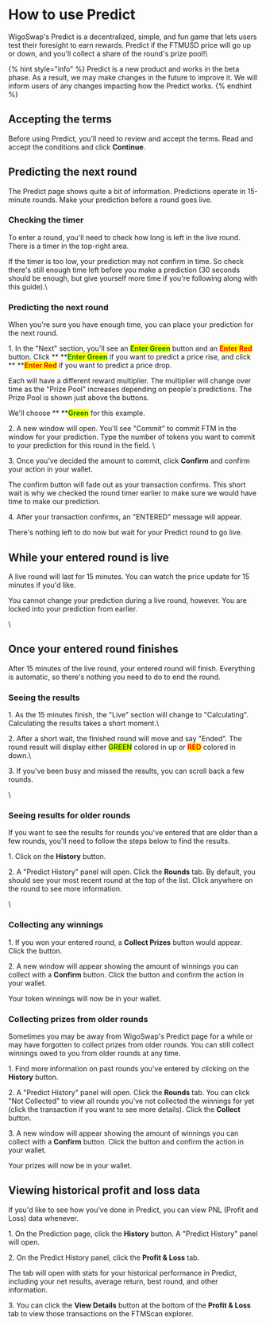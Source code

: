 # How to use Predict

WigoSwap's Predict is a decentralized, simple, and fun game that lets users test their foresight to earn rewards. Predict if the FTMUSD price will go up or down, and you'll collect a share of the round's prize pool!\


{% hint style="info" %}
Predict is a new product and works in the beta phase. As a result, we may make changes in the future to improve it. We will inform users of any changes impacting how the Predict works.
{% endhint %}

## Accepting the terms

Before using Predict, you’ll need to review and accept the terms. Read and accept the conditions and click **Continue**.



## Predicting the next round

The Predict page shows quite a bit of information. Predictions operate in 15-minute rounds. Make your prediction before a round goes live.



### Checking the timer

To enter a round, you'll need to check how long is left in the live round. There is a timer in the top-right area.

If the timer is too low, your prediction may not confirm in time. So check there's still enough time left before you make a prediction (30 seconds should be enough, but give yourself more time if you're following along with this guide).\


### Predicting the next round

When you're sure you have enough time, you can place your prediction for the next round.

1\. In the "Next" section, you'll see an <mark style="color:green;">**Enter Green**</mark> button and an <mark style="color:red;">**Enter Red**</mark> button. Click ** **<mark style="color:green;">**Enter Green**</mark> if you want to predict a price rise, and click ** **<mark style="color:red;">**Enter Red**</mark> if you want to predict a price drop.

Each will have a different reward multiplier. The multiplier will change over time as the "Prize Pool" increases depending on people's predictions. The Prize Pool is shown just above the buttons.

We'll choose ** **<mark style="color:green;">**Green**</mark> for this example.



2\. A new window will open. You'll see "Commit" to commit FTM in the window for your prediction. Type the number of tokens you want to commit to your prediction for this round in the field. \


3\. Once you've decided the amount to commit, click **Confirm** and confirm your action in your wallet.

The confirm button will fade out as your transaction confirms. This short wait is why we checked the round timer earlier to make sure we would have time to make our prediction.



4\. After your transaction confirms, an "ENTERED" message will appear.

There's nothing left to do now but wait for your Predict round to go live.





## While your entered round is live

A live round will last for 15 minutes. You can watch the price update for 15 minutes if you'd like.&#x20;

You cannot change your prediction during a live round, however. You are locked into your prediction from earlier.

\


## Once your entered round finishes

After 15 minutes of the live round, your entered round will finish. Everything is automatic, so there's nothing you need to do to end the round.

###

### Seeing the results

1\. As the 15 minutes finish, the "Live" section will change to "Calculating". Calculating the results takes a short moment.\


2\. After a short wait, the finished round will move and say "Ended". The round result will display either <mark style="color:green;">**GREEN**</mark> colored in up or <mark style="color:red;">**RED**</mark> colored in down.\


3\. If you've been busy and missed the results, you can scroll back a few rounds.

\


### Seeing results for older rounds

If you want to see the results for rounds you've entered that are older than a few rounds, you'll need to follow the steps below to find the results.

1\. Click on the **History** button.

2\. A "Predict History" panel will open. Click the **Rounds** tab. By default, you should see your most recent round at the top of the list. Click anywhere on the round to see more information.

\


### Collecting any winnings

1\. If you won your entered round, a **Collect Prizes** button would appear. Click the button.



2\. A new window will appear showing the amount of winnings you can collect with a **Confirm** button. Click the button and confirm the action in your wallet.

Your token winnings will now be in your wallet.

###

### Collecting prizes from older rounds

Sometimes you may be away from WigoSwap's Predict page for a while or may have forgotten to collect prizes from older rounds. You can still collect winnings owed to you from older rounds at any time.



1\. Find more information on past rounds you've entered by clicking on the **History** button.



2\. A "Predict History" panel will open. Click the **Rounds** tab. You can click "Not Collected" to view all rounds you've not collected the winnings for yet (click the transaction if you want to see more details). Click the **Collect** button.



3\. A new window will appear showing the amount of winnings you can collect with a **Confirm** button. Click the button and confirm the action in your wallet.

Your prizes will now be in your wallet.

## Viewing historical profit and loss data

If you'd like to see how you've done in Predict, you can view PNL (Profit and Loss) data whenever.



1\. On the Prediction page, click the **History** button. A "Predict History" panel will open.



2\. On the Predict History panel, click the **Profit & Loss** tab.

The tab will open with stats for your historical performance in Predict, including your net results, average return, best round, and other information.



3\. You can click the **View Details** button at the bottom of the **Profit & Loss** tab to view those transactions on the FTMScan explorer.

